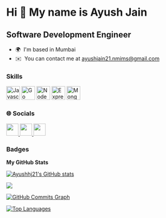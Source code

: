 Hi 👋 My name is Ayush Jain
===========================

Software Development Engineer
-----------------------------

* 🌍  I'm based in Mumbai
* ✉️  You can contact me at [ayushjain21.nmims@gmail.com](mailto:ayushjain21.nmims@gmail.com)

### Skills

<p align="left">
<a href="https://developer.mozilla.org/en-US/docs/Web/JavaScript" target="_blank" rel="noreferrer"><img src="https://raw.githubusercontent.com/danielcranney/readme-generator/main/public/icons/skills/javascript-colored.svg" width="36" height="36" alt="Javascript" /></a>
<a href="https://go.dev/doc/" target="_blank" rel="noreferrer"><img src="https://raw.githubusercontent.com/danielcranney/readme-generator/main/public/icons/skills/go-colored.svg" width="36" height="36" alt="Go" /></a>
<a href="https://nodejs.org/en/" target="_blank" rel="noreferrer"><img src="https://raw.githubusercontent.com/danielcranney/readme-generator/main/public/icons/skills/nodejs-colored.svg" width="36" height="36" alt="NodeJS" /></a>
<a href="https://expressjs.com/" target="_blank" rel="noreferrer"><img src="https://raw.githubusercontent.com/danielcranney/readme-generator/main/public/icons/skills/express-colored-dark.svg" width="36" height="36" alt="Express" /></a>
<a href="https://www.mongodb.com/" target="_blank" rel="noreferrer"><img src="https://raw.githubusercontent.com/danielcranney/readme-generator/main/public/icons/skills/mongodb-colored.svg" width="36" height="36" alt="MongoDB" /></a>
</p>


### 🌐 Socials  

<p align="left"> 
  <a href="https://www.github.com/Ayushhj21" target="_blank" rel="noreferrer">
    <img src="https://raw.githubusercontent.com/danielcranney/readme-generator/main/public/icons/socials/github-dark.svg" width="32" height="32" />
  </a> 
  <a href="https://www.linkedin.com/in/ayush-jain-827895" target="_blank" rel="noreferrer">
    <img src="https://raw.githubusercontent.com/danielcranney/readme-generator/main/public/icons/socials/linkedin.svg" width="32" height="32" />
  </a>
  <a href="https://leetcode.com/u/Ayushjj21/" target="_blank" rel="noreferrer">
    <img src="https://raw.githubusercontent.com/simple-icons/simple-icons/develop/icons/leetcode.svg" width="32" height="32" />
  </a>
</p>


### Badges

<b>My GitHub Stats</b>

<a href="http://www.github.com/Ayushhj21"><img src="https://github-readme-stats.vercel.app/api?username=Ayushhj21&show_icons=true&hide=&count_private=true&title_color=0891b2&text_color=ffffff&icon_color=0891b2&bg_color=1c1917&hide_border=true&show_icons=true" alt="Ayushhj21's GitHub stats" /></a>

<a href="http://www.github.com/Ayushhj21"><img src="https://github-readme-streak-stats.herokuapp.com/?user=Ayushhj21&stroke=ffffff&background=1c1917&ring=0891b2&fire=0891b2&currStreakNum=ffffff&currStreakLabel=0891b2&sideNums=ffffff&sideLabels=ffffff&dates=ffffff&hide_border=true" /></a>

<a href="http://www.github.com/Ayushhj21"><img src="https://activity-graph.herokuapp.com/graph?username=Ayushhj21&bg_color=1c1917&color=ffffff&line=0891b2&point=ffffff&area_color=1c1917&area=true&hide_border=true&custom_title=GitHub%20Commits%20Graph" alt="GitHub Commits Graph" /></a>

<a href="https://github.com/Ayushhj21" align="left"><img src="https://github-readme-stats.vercel.app/api/top-langs/?username=Ayushhj21&langs_count=10&title_color=0891b2&text_color=ffffff&icon_color=0891b2&bg_color=1c1917&hide_border=true&locale=en&custom_title=Top%20%Languages" alt="Top Languages" /></a>
